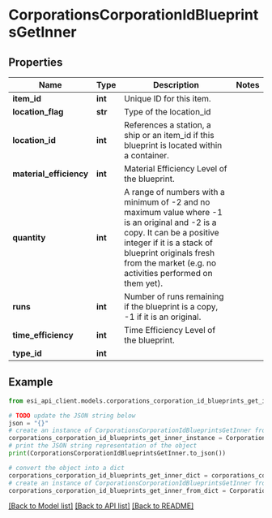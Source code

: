 # CorporationsCorporationIdBlueprintsGetInner


## Properties

Name | Type | Description | Notes
------------ | ------------- | ------------- | -------------
**item_id** | **int** | Unique ID for this item. | 
**location_flag** | **str** | Type of the location_id | 
**location_id** | **int** | References a station, a ship or an item_id if this blueprint is located within a container. | 
**material_efficiency** | **int** | Material Efficiency Level of the blueprint. | 
**quantity** | **int** | A range of numbers with a minimum of -2 and no maximum value where -1 is an original and -2 is a copy. It can be a positive integer if it is a stack of blueprint originals fresh from the market (e.g. no activities performed on them yet). | 
**runs** | **int** | Number of runs remaining if the blueprint is a copy, -1 if it is an original. | 
**time_efficiency** | **int** | Time Efficiency Level of the blueprint. | 
**type_id** | **int** |  | 

## Example

```python
from esi_api_client.models.corporations_corporation_id_blueprints_get_inner import CorporationsCorporationIdBlueprintsGetInner

# TODO update the JSON string below
json = "{}"
# create an instance of CorporationsCorporationIdBlueprintsGetInner from a JSON string
corporations_corporation_id_blueprints_get_inner_instance = CorporationsCorporationIdBlueprintsGetInner.from_json(json)
# print the JSON string representation of the object
print(CorporationsCorporationIdBlueprintsGetInner.to_json())

# convert the object into a dict
corporations_corporation_id_blueprints_get_inner_dict = corporations_corporation_id_blueprints_get_inner_instance.to_dict()
# create an instance of CorporationsCorporationIdBlueprintsGetInner from a dict
corporations_corporation_id_blueprints_get_inner_from_dict = CorporationsCorporationIdBlueprintsGetInner.from_dict(corporations_corporation_id_blueprints_get_inner_dict)
```
[[Back to Model list]](../README.md#documentation-for-models) [[Back to API list]](../README.md#documentation-for-api-endpoints) [[Back to README]](../README.md)


